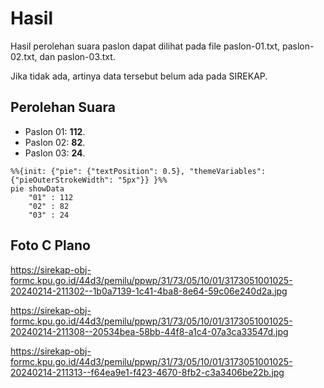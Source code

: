 # Hasil

Hasil perolehan suara paslon dapat dilihat pada file paslon-01.txt, paslon-02.txt, dan paslon-03.txt.

Jika tidak ada, artinya data tersebut belum ada pada SIREKAP.

## Perolehan Suara

 * Paslon 01: **112**.
 * Paslon 02: **82**.
 * Paslon 03: **24**.

```mermaid
%%{init: {"pie": {"textPosition": 0.5}, "themeVariables": {"pieOuterStrokeWidth": "5px"}} }%%
pie showData
    "01" : 112
    "02" : 82
    "03" : 24
```
## Foto C Plano

https://sirekap-obj-formc.kpu.go.id/44d3/pemilu/ppwp/31/73/05/10/01/3173051001025-20240214-211302--1b0a7139-1c41-4ba8-8e64-59c06e240d2a.jpg

https://sirekap-obj-formc.kpu.go.id/44d3/pemilu/ppwp/31/73/05/10/01/3173051001025-20240214-211308--20534bea-58bb-44f8-a1c4-07a3ca33547d.jpg

https://sirekap-obj-formc.kpu.go.id/44d3/pemilu/ppwp/31/73/05/10/01/3173051001025-20240214-211313--f64ea9e1-f423-4670-8fb2-c3a3406be22b.jpg
